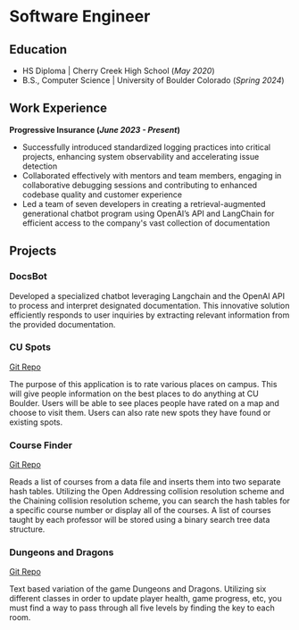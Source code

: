 # Software Engineer

## Education
- HS Diploma | Cherry Creek High School (_May 2020_)								       		
- B.S., Computer Science | University of Boulder Colorado (_Spring 2024_)	 			        		

## Work Experience
**Progressive Insurance (_June 2023 - Present_)**
- Successfully introduced standardized logging practices into critical projects, enhancing system observability and accelerating issue detection
- Collaborated effectively with mentors and team members, engaging in collaborative debugging sessions and contributing to enhanced codebase quality and customer experience
- Led a team of seven developers in creating a retrieval-augmented generational chatbot program using OpenAI’s API and LangChain for efficient access to the company's vast collection of documentation

## Projects
### DocsBot

Developed a specialized chatbot leveraging Langchain and the OpenAI API to process and interpret designated documentation. This innovative solution efficiently responds to user inquiries by extracting relevant information from the provided documentation.

### CU Spots
[Git Repo](https://github.com/SaragamG/CU-Spots.git)

The purpose of this application is to rate various places on campus. This will give people information on the best places to do anything at CU Boulder. Users will be able to see places people have rated on a map and choose to visit them. Users can also rate new spots they have found or existing spots.

### Course Finder
[Git Repo](https://github.com/SaragamG/Course-Finder.git)

Reads a list of courses from a data file and inserts them into two separate hash tables. Utilizing the Open Addressing collision resolution scheme and the Chaining collision resolution scheme, you can search the hash tables for a specific course number or display all of the courses. A list of courses taught by each professor will be stored using a binary search tree data structure.

### Dungeons and Dragons
[Git Repo](https://github.com/SaragamG/Dungeons-and-Dragons.git)

Text based variation of the game Dungeons and Dragons. Utilizing six different classes in order to update player health, game progress, etc, you must find a way to pass through all five levels by finding the key to each room.